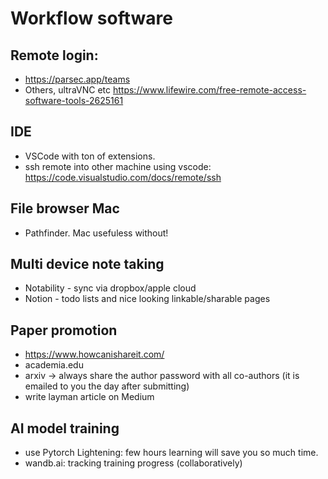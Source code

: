 # Workflow software

## Remote login: 
- https://parsec.app/teams
- Others, ultraVNC etc https://www.lifewire.com/free-remote-access-software-tools-2625161

## IDE
- VSCode with ton of extensions.
- ssh remote into other machine using vscode: https://code.visualstudio.com/docs/remote/ssh

## File browser Mac
- Pathfinder. Mac usefuless without! 

## Multi device note taking
- Notability - sync via dropbox/apple cloud
- Notion - todo lists and nice looking linkable/sharable pages


## Paper promotion
- https://www.howcanishareit.com/
- academia.edu
- arxiv -> always share the author password with all co-authors (it is emailed to you the day after submitting)
- write layman article on Medium


## AI model training
- use Pytorch Lightening: few hours learning will save you so much time. 
- wandb.ai: tracking training progress (collaboratively)
